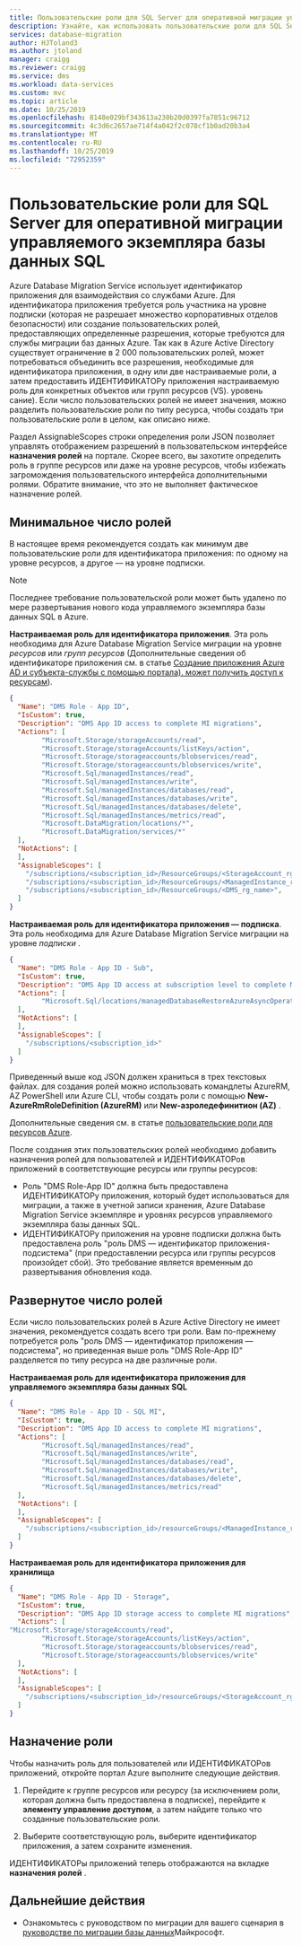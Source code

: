 ```yaml
---
title: Пользовательские роли для SQL Server для оперативной миграции управляемого экземпляра базы данных SQL | Документация Майкрософт
description: Узнайте, как использовать пользовательские роли для SQL Server для оперативной миграции управляемого экземпляра базы данных SQL.
services: database-migration
author: HJToland3
ms.author: jtoland
manager: craigg
ms.reviewer: craigg
ms.service: dms
ms.workload: data-services
ms.custom: mvc
ms.topic: article
ms.date: 10/25/2019
ms.openlocfilehash: 8148e029bf343613a230b20d0397fa7851c96712
ms.sourcegitcommit: 4c3d6c2657ae714f4a042f2c078cf1b0ad20b3a4
ms.translationtype: MT
ms.contentlocale: ru-RU
ms.lasthandoff: 10/25/2019
ms.locfileid: "72952359"
---
```

# <a name="custom-roles-for-sql-server-to-sql-database-managed-instance-online-migrations"></a>Пользовательские роли для SQL Server для оперативной миграции управляемого экземпляра базы данных SQL

Azure Database Migration Service использует идентификатор приложения для взаимодействия со службами Azure. Для идентификатора приложения требуется роль участника на уровне подписки (которая не разрешает множество корпоративных отделов безопасности) или создание пользовательских ролей, предоставляющих определенные разрешения, которые требуются для службы миграции баз данных Azure. Так как в Azure Active Directory существует ограничение в 2 000 пользовательских ролей, может потребоваться объединить все разрешения, необходимые для идентификатора приложения, в одну или две настраиваемые роли, а затем предоставить ИДЕНТИФИКАТОРу приложения настраиваемую роль для конкретных объектов или групп ресурсов (VS). уровень сание). Если число пользовательских ролей не имеет значения, можно разделить пользовательские роли по типу ресурса, чтобы создать три пользовательские роли в целом, как описано ниже.

Раздел AssignableScopes строки определения роли JSON позволяет управлять отображением разрешений в пользовательском интерфейсе **назначения ролей** на портале. Скорее всего, вы захотите определить роль в группе ресурсов или даже на уровне ресурсов, чтобы избежать загромождения пользовательского интерфейса дополнительными ролями. Обратите внимание, что это не выполняет фактическое назначение ролей.

## <a name="minimum-number-of-roles"></a>Минимальное число ролей

В настоящее время рекомендуется создать как минимум две пользовательские роли для идентификатора приложения: по одному на уровне ресурсов, а другое — на уровне подписки.

> [!NOTE]
> Последнее требование пользовательской роли может быть удалено по мере развертывания нового кода управляемого экземпляра базы данных SQL в Azure.

**Настраиваемая роль для идентификатора приложения**. Эта роль необходима для Azure Database Migration Service миграции на уровне *ресурсов* или *групп ресурсов* (Дополнительные сведения об идентификаторе приложения см. в статье [Создание приложения Azure AD и субъекта-службы с помощью портала). может получить доступ к ресурсам](https://docs.microsoft.com/azure/active-directory/develop/howto-create-service-principal-portal)).

```json
{
  "Name": "DMS Role - App ID",
  "IsCustom": true,
  "Description": "DMS App ID access to complete MI migrations",
  "Actions": [
        "Microsoft.Storage/storageAccounts/read",
        "Microsoft.Storage/storageAccounts/listKeys/action",
        "Microsoft.Storage/storageaccounts/blobservices/read",
        "Microsoft.Storage/storageaccounts/blobservices/write",
        "Microsoft.Sql/managedInstances/read",
        "Microsoft.Sql/managedInstances/write",
        "Microsoft.Sql/managedInstances/databases/read",
        "Microsoft.Sql/managedInstances/databases/write",
        "Microsoft.Sql/managedInstances/databases/delete",
        "Microsoft.Sql/managedInstances/metrics/read",
        "Microsoft.DataMigration/locations/*",
        "Microsoft.DataMigration/services/*"
  ],
  "NotActions": [
  ],
  "AssignableScopes": [
    "/subscriptions/<subscription_id>/ResourceGroups/<StorageAccount_rg_name>",
    "/subscriptions/<subscription_id>/ResourceGroups/<ManagedInstance_rg_name>",
    "/subscriptions/<subscription_id>/ResourceGroups/<DMS_rg_name>",
  ]
}
```

**Настраиваемая роль для идентификатора приложения — подписка**. Эта роль необходима для Azure Database Migration Service миграции на уровне *подписки* .

```json
{
  "Name": "DMS Role - App ID - Sub",
  "IsCustom": true,
  "Description": "DMS App ID access at subscription level to complete MI migrations",
  "Actions": [
        "Microsoft.Sql/locations/managedDatabaseRestoreAzureAsyncOperation/*"
  ],
  "NotActions": [
  ],
  "AssignableScopes": [
    "/subscriptions/<subscription_id>"
  ]
}
```

Приведенный выше код JSON должен храниться в трех текстовых файлах. для создания ролей можно использовать командлеты AzureRM, AZ PowerShell или Azure CLI, чтобы создать роли с помощью **New-AzureRmRoleDefinition (AzureRM)** или **New-азроледефинитион (AZ)** .

Дополнительные сведения см. в статье [пользовательские роли для ресурсов Azure](https://docs.microsoft.com/azure/role-based-access-control/custom-roles).

После создания этих пользовательских ролей необходимо добавить назначения ролей для пользователей и ИДЕНТИФИКАТОРов приложений в соответствующие ресурсы или группы ресурсов:

* Роль "DMS Role-App ID" должна быть предоставлена ИДЕНТИФИКАТОРу приложения, который будет использоваться для миграции, а также в учетной записи хранения, Azure Database Migration Service экземпляре и уровнях ресурсов управляемого экземпляра базы данных SQL.
* ИДЕНТИФИКАТОРу приложения на уровне подписки должна быть предоставлена роль "роль DMS — идентификатор приложения-подсистема" (при предоставлении ресурса или группы ресурсов произойдет сбой). Это требование является временным до развертывания обновления кода.

## <a name="expanded-number-of-roles"></a>Развернутое число ролей

Если число пользовательских ролей в Azure Active Directory не имеет значения, рекомендуется создать всего три роли. Вам по-прежнему потребуется роль "роль DMS — идентификатор приложения — подсистема", но приведенная выше роль "DMS Role-App ID" разделяется по типу ресурса на две различные роли.

**Настраиваемая роль для идентификатора приложения для управляемого экземпляра базы данных SQL**

```json
{
  "Name": "DMS Role - App ID - SQL MI",
  "IsCustom": true,
  "Description": "DMS App ID access to complete MI migrations",
  "Actions": [
        "Microsoft.Sql/managedInstances/read",
        "Microsoft.Sql/managedInstances/write",
        "Microsoft.Sql/managedInstances/databases/read",
        "Microsoft.Sql/managedInstances/databases/write",
        "Microsoft.Sql/managedInstances/databases/delete",
        "Microsoft.Sql/managedInstances/metrics/read"
  ],
  "NotActions": [
  ],
  "AssignableScopes": [
    "/subscriptions/<subscription_id>/resourceGroups/<ManagedInstance_rg_name>"
  ]
}
```

**Настраиваемая роль для идентификатора приложения для хранилища**

```json
{
  "Name": "DMS Role - App ID - Storage",
  "IsCustom": true,
  "Description": "DMS App ID storage access to complete MI migrations",
  "Actions": [
"Microsoft.Storage/storageAccounts/read",
        "Microsoft.Storage/storageAccounts/listKeys/action",
        "Microsoft.Storage/storageaccounts/blobservices/read",
        "Microsoft.Storage/storageaccounts/blobservices/write"
  ],
  "NotActions": [
  ],
  "AssignableScopes": [
    "/subscriptions/<subscription_id>/resourceGroups/<StorageAccount_rg_name>"
  ]
}
```

## <a name="role-assignment"></a>Назначение роли

Чтобы назначить роль для пользователей или ИДЕНТИФИКАТОРов приложений, откройте портал Azure выполните следующие действия.

1. Перейдите к группе ресурсов или ресурсу (за исключением роли, которая должна быть предоставлена в подписке), перейдите к **элементу управление доступом**, а затем найдите только что созданные пользовательские роли.

2. Выберите соответствующую роль, выберите идентификатор приложения, а затем сохраните изменения.

  ИДЕНТИФИКАТОРы приложений теперь отображаются на вкладке **назначения ролей** .

## <a name="next-steps"></a>Дальнейшие действия

* Ознакомьтесь с руководством по миграции для вашего сценария в [руководстве по миграции базы данных](https://datamigration.microsoft.com/)Майкрософт.
